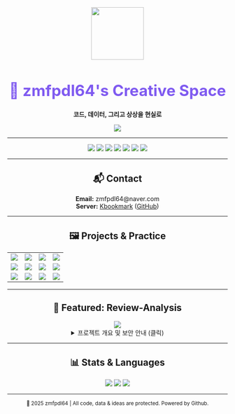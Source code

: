 <div align="center">
  <img src="https://user-images.githubusercontent.com/69797420/232721853-b1e3c4fe-a92b-4e90-91b3-165dfc851848.png" width="120" />
  
  <h1 style="color:#7f5af0;font-size:2.5em;">🚀 zmfpdl64's Creative Space</h1>
  <p><b>코드, 데이터, 그리고 상상을 현실로</b></p>
  <a href="https://hits.seeyoufarm.com"><img src="https://hits.seeyoufarm.com/api/count/incr/badge.svg?url=https%3A%2F%2Fgithub.com%2Fzmfpdl64%2Fhit-counter&count_bg=%237f5af0&title_bg=%23000000&icon=github.svg&icon_color=%23E7E7E7&title=Github&edge_flat=false"/></a>
</div>

---

<div align="center">
  <img src="https://img.shields.io/badge/Java-green?style=for-the-badge&logo=Java&logoColor=black"/>
  <img src="https://img.shields.io/badge/SpringBoot-007396?style=for-the-badge&logo=SpringBoot&logoColor=black"/>
  <img src="https://img.shields.io/badge/GitHub-black?style=for-the-badge&logo=GitHub&logoColor=white"/>
  <img src="https://img.shields.io/badge/Python-3776AB?style=for-the-badge&logo=Python&logoColor=white"/>
  <img src="https://img.shields.io/badge/React-61DAFB?style=for-the-badge&logo=React&logoColor=white"/>
  <img src="https://img.shields.io/badge/Docker-2496ED?style=for-the-badge&logo=Docker&logoColor=white"/>
  <img src="https://img.shields.io/badge/JavaScript-F7DF1E?style=for-the-badge&logo=JavaScript&logoColor=white"/>
</div>

---

<div align="center">
  <h2>📬 Contact</h2>
  <b>Email:</b> zmfpdl64@naver.com<br>
  <b>Server:</b> <a href="https://kbookmark.co.kr">Kbookmark</a> (<a href="https://github.com/zmfpdl64/BookMark?tab=readme-ov-file">GitHub</a>)
</div>

---

<div align="center">
  <h2>🖼️ Projects & Practice</h2>
  <table>
    <tr>
      <td align="center"><a href="https://github.com/zmfpdl64/Han-Yip-Man-back"><img src="https://ghrs.vercel.app/api/pin/?username=zmfpdl64&repo=Han-Yip-Man-back"/></a></td>
      <td align="center"><a href="https://github.com/zmfpdl64/shopping-mall-back-end"><img src="https://ghrs.vercel.app/api/pin/?username=zmfpdl64&repo=shopping-mall-back-end"/></a></td>
      <td align="center"><a href="https://github.com/zmfpdl64/JAVA_SNS"><img src="https://ghrs.vercel.app/api/pin/?username=zmfpdl64&repo=JAVA_SNS"/></a></td>
      <td align="center"><a href="https://github.com/zmfpdl64/StudyCafe-AWS"><img src="https://ghrs.vercel.app/api/pin/?username=zmfpdl64&repo=StudyCafe-AWS"/></a></td>
    </tr>
    <tr>
      <td align="center"><a href="https://github.com/zmfpdl64/crawlling"><img src="https://ghrs.vercel.app/api/pin/?username=zmfpdl64&repo=crawlling"/></a></td>
      <td align="center"><a href="https://github.com/zmfpdl64/JpaORMStudy"><img src="https://ghrs.vercel.app/api/pin/?username=zmfpdl64&repo=JpaORMStudy"/></a></td>
      <td align="center"><a href="https://github.com/zmfpdl64/Programers_code_test"><img src="https://ghrs.vercel.app/api/pin/?username=zmfpdl64&repo=Programers_code_test"/></a></td>
      <td align="center"><a href="https://github.com/zmfpdl64/SUPER"><img src="https://ghrs.vercel.app/api/pin/?username=zmfpdl64&repo=SUPER"/></a></td>
    </tr>
    <tr>
      <td align="center"><a href="https://github.com/zmfpdl64/mvc_base"><img src="https://ghrs.vercel.app/api/pin/?username=zmfpdl64&repo=mvc_base"/></a></td>
      <td align="center"><a href="https://github.com/zmfpdl64/LearningReact"><img src="https://ghrs.vercel.app/api/pin/?username=zmfpdl64&repo=LearningReact"/></a></td>
      <td align="center"><a href="https://github.com/zmfpdl64/fastcampus-project-board"><img src="https://ghrs.vercel.app/api/pin/?username=zmfpdl64&repo=fastcampus-project-board"/></a></td>
      <td align="center"><a href="https://github.com/zmfpdl64/django_woojin_web"><img src="https://ghrs.vercel.app/api/pin/?username=zmfpdl64&repo=django_woojin_web"/></a></td>
    </tr>
  </table>
</div>

---

<div align="center">
  <h2>🌟 Featured: Review-Analysis</h2>
  <a href="https://github.com/zmfpdl64/Review-Analysis"><img src="https://ghrs.vercel.app/api/pin/?username=zmfpdl64&repo=Review-Analysis"/></a>
  <details>
    <summary>프로젝트 개요 및 보안 안내 (클릭)</summary>
    <ul>
      <li><b>모던 웹 풀스택</b>: React(Frontend) + FastAPI(Backend) + ElasticSearch</li>
      <li><b>폴더 구조 분리</b>: front_study(프론트), back_woo(백엔드), 데이터/모델/유틸리티 명확 분리</li>
      <li><b>API 기반 통신</b>: RESTful API로 프론트-백엔드 완전 분리</li>
      <li><b>분석 페이지 & 3D 시각화</b>: Three.js 기반 3D, 동적 데이터 매칭, 다양한 뷰 모드</li>
      <li><b>백엔드 성능</b>: 초고속 응답, 대용량 로그 처리, 비동기 분석</li>
      <li><b>Frontend/Backend 상세 구조 및 소스코드, API 정보는 회사 보안 및 저작권 보호를 위해 비공개</b></li>
      <li><b>개발 결과물 동영상</b>:
        <ul>
          <li><a href="https://youtu.be/3VKJ_54wKLw">룰기반 회피기동</a></li>
          <li><a href="https://youtu.be/GqRcHVKAKSE">강화학습 기반 회피기동</a></li>
          <li><a href="https://youtu.be/oAjak6uGbwA">시뮬레이션 분석 시각화</a></li>
          <li><a href="https://youtu.be/w7pPpq7nIug">시뮬레이션 강화학습 모델 수치 시각화</a></li>
        </ul>
      </li>
    </ul>
  </details>
</div>

---

<div align="center">
  <h2>📊 Stats & Languages</h2>
  <img src="https://github-readme-stats.vercel.app/api?username=zmfpdl64&show_icons=true&theme=radical"/>
  <img src="https://github-readme-stats.vercel.app/api/top-langs/?username=zmfpdl64&theme=radical&layout=compact&langs_count=10"/>
  <img src="https://github-readme-streak-stats.herokuapp.com/?user=zmfpdl64&theme=radical"/>

---

<div align="center">
  <sub>🦄 2025 zmfpdl64 | All code, data & ideas are protected. Powered by Github.</sub>
</div>
